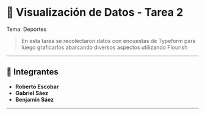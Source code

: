 # 🧠 Visualización de Datos - Tarea 2
Tema: Deportes


> En esta tarea se recolectaron datos con encuestas de Typeform
> para luego graficarlos abarcando diversos aspectos utilizando Flourish

---

## 👥 Integrantes

- **Roberto Escobar**
- **Gabriel Sáez**
- **Benjamín Sáez**

---

